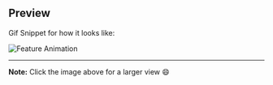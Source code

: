 
## Preview

Gif Snippet for how it looks like:

![Feature Animation](https://i.imgur.com/aITbCMZ.gif)

---


**Note:** Click the image above for a larger view 😄
